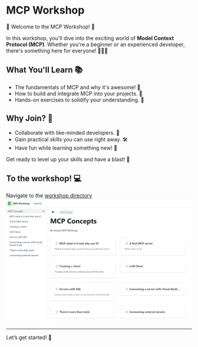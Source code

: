 # MCP Workshop

🎉 Welcome to the MCP Workshop! 🚀

In this workshop, you'll dive into the exciting world of **Model Context Protocol (MCP)**. Whether you're a beginner or an experienced developer, there's something here for everyone! 🧑‍💻✨

## What You'll Learn 📚

- The fundamentals of MCP and why it's awesome! 🌟
- How to build and integrate MCP into your projects. 🔧
- Hands-on exercises to solidify your understanding. 💪

## Why Join? 🤔

- Collaborate with like-minded developers. 🤝
- Gain practical skills you can use right away. 🛠️
- Have fun while learning something new! 🎈

Get ready to level up your skills and have a blast! 🎉

## To the workshop! 💻

Navigate to the [workshop directory](https://softchris.github.io/mcp-workshop/docs/mcp-concepts/)
️
![workshop image](./assets/screenshot.png)

---
Let’s get started! 🚀
